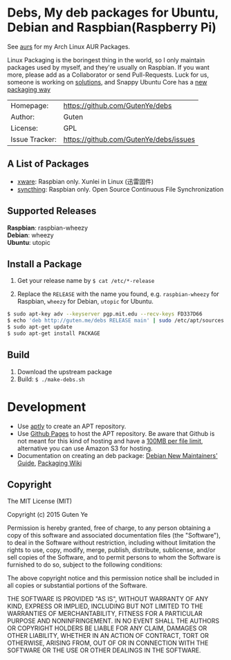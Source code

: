 Debs, My deb packages for Ubuntu, Debian and Raspbian(Raspberry Pi)
==========================================================

See [aurs](https://github.com/gutenye/aurs) for my Arch Linux AUR Packages.

Linux Packaging is the boringest thing in the world, so I only maintain packages used by myself, and they're usually on Raspbian. If you want more, please add as a Collaborator or send Pull-Requests. Luck for us, someone is working on [solutions](http://0pointer.net/blog/revisiting-how-we-put-together-linux-systems.html), and Snappy Ubuntu Core has a [new packaging way](https://developer.ubuntu.com/en/snappy/#snap-developers)

|                |                                        |
|----------------|----------------------------------------|
| Homepage:      | https://github.com/GutenYe/debs        |
| Author:	       | Guten                                  |
| License:       | GPL                                    |
| Issue Tracker: | https://github.com/GutenYe/debs/issues |

A List of Packages
-------------------

- [xware](http://g.xunlei.com/forum-51-1.html): Raspbian only.  Xunlei in Linux (迅雷固件)
- [syncthing](https://github.com/syncthing/syncthing): Raspbian only.  Open Source Continuous File Synchronization

Supported Releases
---------------------

**Raspbian**: raspbian-wheezy <br>
**Debian**: wheezy <br>
**Ubuntu**: utopic <br>

Install a Package
---------------

1. Get your release name by `$ cat /etc/*-release`

2. Replace the `RELEASE` with the name you found, e.g. `raspbian-wheezy` for Raspbian, `wheezy` for Debian, `utopic` for Ubuntu.

``` bash
$ sudo apt-key adv --keyserver pgp.mit.edu --recv-keys FD337D66
$ echo 'deb http://guten.me/debs RELEASE main' | sudo /etc/apt/sources.list.d/guten.list
$ sudo apt-get update
$ sudo apt-get install PACKAGE
```

Build
-----

1. Download the upstream package
2. Build: `$ ./make-debs.sh`

Development
===========

- Use [aptly](http://www.aptly.info/) to create an APT repository.
- Use [Github Pages](https://pages.github.com/) to host the APT repository. Be aware that Github is not meant for this kind of hosting and have a [100MB per file limit](https://help.github.com/articles/what-is-my-disk-quota/), alternative you can use Amazon S3 for hosting.
- Documentation on creating an deb package: [Debian New Maintainers' Guide](http://www.debian.org/doc/manuals/maint-guide/index.en.html), [Packaging Wiki](https://wiki.debian.org/Packaging)

Copyright
-------

The MIT License (MIT)

Copyright (c) 2015 Guten Ye

Permission is hereby granted, free of charge, to any person obtaining a copy
of this software and associated documentation files (the "Software"), to deal
in the Software without restriction, including without limitation the rights
to use, copy, modify, merge, publish, distribute, sublicense, and/or sell
copies of the Software, and to permit persons to whom the Software is
furnished to do so, subject to the following conditions:

The above copyright notice and this permission notice shall be included in all
copies or substantial portions of the Software.

THE SOFTWARE IS PROVIDED "AS IS", WITHOUT WARRANTY OF ANY KIND, EXPRESS OR
IMPLIED, INCLUDING BUT NOT LIMITED TO THE WARRANTIES OF MERCHANTABILITY,
FITNESS FOR A PARTICULAR PURPOSE AND NONINFRINGEMENT. IN NO EVENT SHALL THE
AUTHORS OR COPYRIGHT HOLDERS BE LIABLE FOR ANY CLAIM, DAMAGES OR OTHER
LIABILITY, WHETHER IN AN ACTION OF CONTRACT, TORT OR OTHERWISE, ARISING FROM,
OUT OF OR IN CONNECTION WITH THE SOFTWARE OR THE USE OR OTHER DEALINGS IN THE
SOFTWARE.
